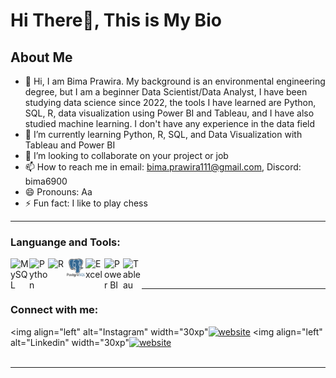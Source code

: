 # Hi There👋, This is My Bio

## About Me
- 👋 Hi, I am Bima Prawira. My background is an environmental engineering degree, but I am a beginner Data Scientist/Data Analyst, I have been studying data science since 2022, the tools I have learned are Python, SQL, R, data visualization using Power BI and Tableau, and I have also studied machine learning. I don't have any experience in the data field
- 🌱 I’m currently learning Python, R, SQL, and Data Visualization with Tableau and Power BI
- 💞️ I’m looking to collaborate on your project or job
- 📫 How to reach me in email: bima.prawira111@gmail.com, Discord: bima6900
- 😄 Pronouns: Aa
- ⚡ Fun fact: I like to play chess
---
### Languange and Tools:
<img align="left" alt="MySQL" width="30xp" src="https://upload.wikimedia.org/wikipedia/de/d/dd/MySQL_logo.svg" style="padding-right:10xp;" />
<img align="left" alt="Python" width="30xp" src="https://upload.wikimedia.org/wikipedia/commons/1/1f/Python_logo_01.svg" style="padding-right:10xp;" />
<img align="left" alt="R" width="30xp" src="https://upload.wikimedia.org/wikipedia/commons/1/1b/R_logo.svg" style="padding-right:10xp;" />
<img align="left" alt="PostgreSQL" width="30xp" src="https://raw.githubusercontent.com/cncf/landscape/ebe54fa36a8200e7a6c3b5b992b484c84b809b70/hosted_logos/postgre-sql.svg" style="padding-right:10xp;" />
<img align="left" alt="Excel" width="30xp" src="https://upload.wikimedia.org/wikipedia/commons/3/34/Microsoft_Office_Excel_%282019%E2%80%93present%29.svg" style="padding-right:10xp;" />
<img align="left" alt="Power BI" width="30xp" src="https://upload.wikimedia.org/wikipedia/commons/c/cf/New_Power_BI_Logo.svg" style="padding-right:10xp;" />
<img align="left" alt="Tableau" width="30xp" src="https://upload.wikimedia.org/wikipedia/commons/4/4b/Tableau_Logo.png" style="padding-right:10xp;" />
<br />
<br />

---
### Connect with me:
<img align="left" alt="Instagram" width="30xp"[![website](./img/instagram-light.svg)](https://www.instagram.com/bimapu/?next=%2F)
<img align="left" alt="Linkedin" width="30xp"[![website](./img/linkedin-light.svg)](https://www.linkedin.com/in/bima-p-021a79186/)
<br />
<br />

---
<!---
aabimr/aabimr is a ✨ special ✨ repository because its `README.md` (this file) appears on your GitHub profile.
You can click the Preview link to take a look at your changes.
--->
